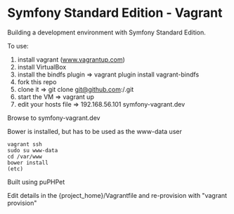 Symfony Standard Edition - Vagrant
==================================

Building a development environment with Symfony Standard Edition.

To use:

1) install vagrant (www.vagrantup.com)
2) install VirtualBox
3) install the bindfs plugin => vagrant plugin install vagrant-bindfs
4) fork this repo
5) clone it => git clone git@github.com:<your-github>/<your-fork>.git
6) start the VM => vagrant up
7) edit your hosts file => 192.168.56.101  symfony-vagrant.dev

Browse to symfony-vagrant.dev

Bower is installed, but has to be used as the www-data user

    vagrant ssh
    sudo su www-data
    cd /var/www
    bower install
    (etc)

Built using puPHPet

Edit details in the {project_home}/Vagrantfile and re-provision with "vagrant provision"